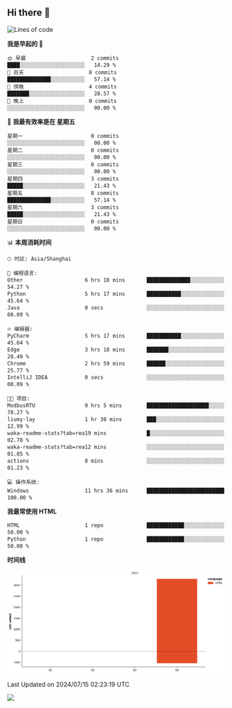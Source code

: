 ## Hi there 👋

<!--START_SECTION:waka-->
![Lines of code](https://img.shields.io/badge/%E4%BB%8E%E3%80%8CHello%20World%E3%80%8D%E8%B5%B7%E6%88%91%E5%B7%B2%E7%BB%8F%E5%86%99%E4%BA%86-3.3%20thousand%20%E8%A1%8C%E4%BB%A3%E7%A0%81-blue)

**我是早起的 🐤** 

```text
🌞 早晨                     2 commits           ████░░░░░░░░░░░░░░░░░░░░░   14.29 % 
🌆 白天                     8 commits           ██████████████░░░░░░░░░░░   57.14 % 
🌃 傍晚                     4 commits           ███████░░░░░░░░░░░░░░░░░░   28.57 % 
🌙 晚上                     0 commits           ░░░░░░░░░░░░░░░░░░░░░░░░░   00.00 % 
```
📅 **我最有效率是在 星期五** 

```text
星期一                      0 commits           ░░░░░░░░░░░░░░░░░░░░░░░░░   00.00 % 
星期二                      0 commits           ░░░░░░░░░░░░░░░░░░░░░░░░░   00.00 % 
星期三                      0 commits           ░░░░░░░░░░░░░░░░░░░░░░░░░   00.00 % 
星期四                      3 commits           █████░░░░░░░░░░░░░░░░░░░░   21.43 % 
星期五                      8 commits           ██████████████░░░░░░░░░░░   57.14 % 
星期六                      3 commits           █████░░░░░░░░░░░░░░░░░░░░   21.43 % 
星期日                      0 commits           ░░░░░░░░░░░░░░░░░░░░░░░░░   00.00 % 
```


📊 **本周消耗时间** 

```text
🕑︎ 时区: Asia/Shanghai

💬 编程语言: 
Other                    6 hrs 18 mins       ██████████████░░░░░░░░░░░   54.27 % 
Python                   5 hrs 17 mins       ███████████░░░░░░░░░░░░░░   45.64 % 
Java                     0 secs              ░░░░░░░░░░░░░░░░░░░░░░░░░   00.09 % 

🔥 编辑器: 
PyCharm                  5 hrs 17 mins       ███████████░░░░░░░░░░░░░░   45.64 % 
Edge                     3 hrs 18 mins       ███████░░░░░░░░░░░░░░░░░░   28.49 % 
Chrome                   2 hrs 59 mins       ██████░░░░░░░░░░░░░░░░░░░   25.77 % 
IntelliJ IDEA            0 secs              ░░░░░░░░░░░░░░░░░░░░░░░░░   00.09 % 

🐱‍💻 项目: 
ModbusRTU                9 hrs 5 mins        ████████████████████░░░░░   78.27 % 
liumy-lay                1 hr 30 mins        ███░░░░░░░░░░░░░░░░░░░░░░   12.99 % 
waka-readme-stats?tab=rea19 mins             █░░░░░░░░░░░░░░░░░░░░░░░░   02.78 % 
waka-readme-stats?tab=rea12 mins             ░░░░░░░░░░░░░░░░░░░░░░░░░   01.85 % 
actions                  8 mins              ░░░░░░░░░░░░░░░░░░░░░░░░░   01.23 % 

💻 操作系统: 
Windows                  11 hrs 36 mins      █████████████████████████   100.00 % 
```

**我最常使用 HTML** 

```text
HTML                     1 repo              ████████████░░░░░░░░░░░░░   50.00 % 
Python                   1 repo              ████████████░░░░░░░░░░░░░   50.00 % 
```



**时间线**

![Lines of Code chart](https://raw.githubusercontent.com/liumy-lay/liumy-lay/main/assets/bar_graph.png)


 Last Updated on 2024/07/15 02:23:19 UTC
<!--END_SECTION:waka-->

<img align="left" src="https://github-readme-stats.vercel.app/api?username=liumy&show_icons=true&icon_color=ffffff&text_color=ffffff&bg_color=D80835&hide_title=true" /> 
